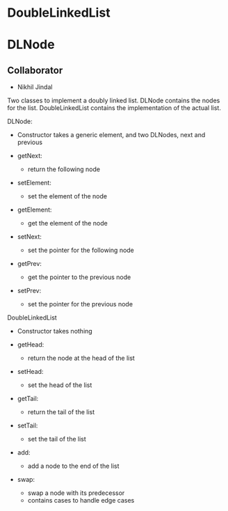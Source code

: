 # DoubleLinkedList
# DLNode

## Collaborator 
- Nikhil Jindal

Two classes to implement a doubly linked list. DLNode contains the nodes for the list. DoubleLinkedList contains the implementation of the actual list.

DLNode:
- Constructor takes a generic element, and two DLNodes, next and previous

- getNext:
  - return the following node
 
- setElement:
  - set the element of the node
    
- getElement:
  - get the element of the node
 
- setNext:
  - set the pointer for the following node
  
- getPrev:
  - get the pointer to the previous node
    
- setPrev:
  - set the pointer for the previous node

DoubleLinkedList
- Constructor takes nothing

- getHead:
  - return the node at the head of the list
  
- setHead:
  - set the head of the list
  
- getTail:
  - return the tail of the list

- setTail:
  - set the tail of the list
    
- add:
  - add a node to the end of the list
    
- swap:
  - swap a node with its predecessor
  - contains cases to handle edge cases
